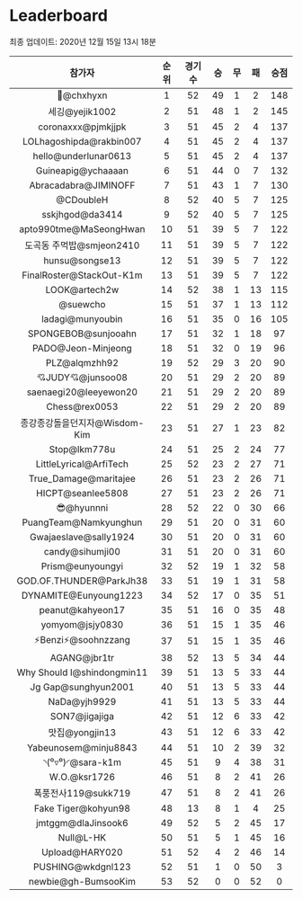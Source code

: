 # Leaderboard
최종 업데이트: 2020년 12월 15일 13시 18분




| 참가자 | 순위 | 경기수 | 승 | 무 | 패 | 승점 |
|:---:|:---:|:---:|:---:|:---:|:---:|:---:|
| 👑@chxhyxn | 1 | 52 | 49 | 1 | 2 | 148 |
| 세깅@yejik1002 | 2 | 51 | 48 | 1 | 2 | 145 |
| coronaxxx@pjmkjjpk | 3 | 51 | 45 | 2 | 4 | 137 |
| LOLhagoshipda@rakbin007 | 4 | 51 | 45 | 2 | 4 | 137 |
| hello@underlunar0613 | 5 | 51 | 45 | 2 | 4 | 137 |
| Guineapig@ychaaaan | 6 | 51 | 44 | 0 | 7 | 132 |
| Abracadabra@JIMINOFF | 7 | 51 | 43 | 1 | 7 | 130 |
| @CDoubleH | 8 | 52 | 40 | 5 | 7 | 125 |
| sskjhgod@da3414 | 9 | 52 | 40 | 5 | 7 | 125 |
| apto990tme@MaSeongHwan | 10 | 51 | 39 | 5 | 7 | 122 |
| 도곡동 주먹밥@smjeon2410 | 11 | 51 | 39 | 5 | 7 | 122 |
| hunsu@songse13 | 12 | 51 | 39 | 5 | 7 | 122 |
| FinalRoster@StackOut-K1m | 13 | 51 | 39 | 5 | 7 | 122 |
| LOOK@artech2w | 14 | 52 | 38 | 1 | 13 | 115 |
| @suewcho | 15 | 51 | 37 | 1 | 13 | 112 |
| ladagi@munyoubin | 16 | 51 | 35 | 0 | 16 | 105 |
| SPONGEBOB@sunjooahn | 17 | 51 | 32 | 1 | 18 | 97 |
| PADO@Jeon-Minjeong | 18 | 51 | 32 | 0 | 19 | 96 |
| PLZ@alqmzhh92 | 19 | 52 | 29 | 3 | 20 | 90 |
| 💘JUDY💘@junsoo08 | 20 | 51 | 29 | 2 | 20 | 89 |
| saenaegi20@leeyewon20 | 21 | 51 | 29 | 2 | 20 | 89 |
| Chess@rex0053 | 22 | 51 | 29 | 2 | 20 | 89 |
| 종강종강돌을던지자@Wisdom-Kim | 23 | 51 | 27 | 1 | 23 | 82 |
| Stop@lkm778u | 24 | 51 | 25 | 2 | 24 | 77 |
| LittleLyrical@ArfiTech | 25 | 52 | 23 | 2 | 27 | 71 |
| True_Damage@maritajee | 26 | 51 | 23 | 2 | 26 | 71 |
| HICPT@seanlee5808 | 27 | 51 | 23 | 2 | 26 | 71 |
| 😎@hyunnni | 28 | 52 | 22 | 0 | 30 | 66 |
| PuangTeam@Namkyunghun | 29 | 51 | 20 | 0 | 31 | 60 |
| Gwajaeslave@sally1924 | 30 | 51 | 20 | 0 | 31 | 60 |
| candy@sihumji00 | 31 | 51 | 20 | 0 | 31 | 60 |
| Prism@eunyoungyi | 32 | 52 | 19 | 1 | 32 | 58 |
| GOD.OF.THUNDER@ParkJh38 | 33 | 51 | 19 | 1 | 31 | 58 |
| DYNAMITE@Eunyoung1223 | 34 | 52 | 17 | 0 | 35 | 51 |
| peanut@kahyeon17 | 35 | 51 | 16 | 0 | 35 | 48 |
| yomyom@jsjy0830 | 36 | 51 | 15 | 1 | 35 | 46 |
| ⚡Benzi⚡@soohnzzang | 37 | 51 | 15 | 1 | 35 | 46 |
| AGANG@jbr1tr | 38 | 52 | 13 | 5 | 34 | 44 |
| Why Should I@shindongmin11 | 39 | 51 | 13 | 5 | 33 | 44 |
| Jg Gap@sunghyun2001 | 40 | 51 | 13 | 5 | 33 | 44 |
| NaDa@yjh9929 | 41 | 51 | 13 | 5 | 33 | 44 |
| SON7@jigajiga | 42 | 51 | 12 | 6 | 33 | 42 |
| 맛집@yongjin13 | 43 | 51 | 12 | 6 | 33 | 42 |
| Yabeunosem@minju8843 | 44 | 51 | 10 | 2 | 39 | 32 |
| ◝(⁰▿⁰)◜@sara-k1m | 45 | 51 | 9 | 4 | 38 | 31 |
| W.O.@ksr1726 | 46 | 51 | 8 | 2 | 41 | 26 |
| 폭풍전사119@sukk719 | 47 | 51 | 8 | 2 | 41 | 26 |
| Fake Tiger@kohyun98 | 48 | 13 | 8 | 1 | 4 | 25 |
| jmtggm@dlaJinsook6 | 49 | 52 | 5 | 2 | 45 | 17 |
| Null@L-HK | 50 | 51 | 5 | 1 | 45 | 16 |
| Upload@HARY020 | 51 | 52 | 4 | 2 | 46 | 14 |
| PUSHING@wkdgnl123 | 52 | 51 | 1 | 0 | 50 | 3 |
| newbie@gh-BumsooKim | 53 | 52 | 0 | 0 | 52 | 0 |